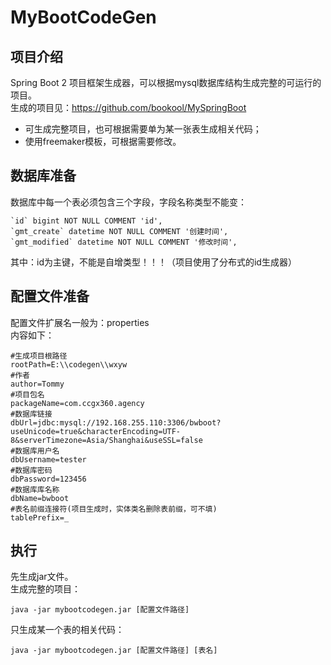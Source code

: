 #  **MyBootCodeGen** 

## 项目介绍
Spring Boot 2 项目框架生成器，可以根据mysql数据库结构生成完整的可运行的项目。  
生成的项目见：https://github.com/bookool/MySpringBoot  
* 可生成完整项目，也可根据需要单为某一张表生成相关代码；
* 使用freemaker模板，可根据需要修改。
## 数据库准备
数据库中每一个表必须包含三个字段，字段名称类型不能变：
```
`id` bigint NOT NULL COMMENT 'id',
`gmt_create` datetime NOT NULL COMMENT '创建时间',
`gmt_modified` datetime NOT NULL COMMENT '修改时间',
```
其中：id为主键，不能是自增类型！！！（项目使用了分布式的id生成器）

## 配置文件准备
配置文件扩展名一般为：properties  
内容如下：
```
#生成项目根路径
rootPath=E:\\codegen\\wxyw
#作者
author=Tommy
#项目包名
packageName=com.ccgx360.agency
#数据库链接
dbUrl=jdbc:mysql://192.168.255.110:3306/bwboot?useUnicode=true&characterEncoding=UTF-8&serverTimezone=Asia/Shanghai&useSSL=false
#数据库用户名
dbUsername=tester
#数据库密码
dbPassword=123456
#数据库库名称
dbName=bwboot
#表名前缀连接符(项目生成时，实体类名删除表前缀，可不填)
tablePrefix=_
```

## 执行
先生成jar文件。  
生成完整的项目：  
```
java -jar mybootcodegen.jar [配置文件路径]
```
只生成某一个表的相关代码：  
```
java -jar mybootcodegen.jar [配置文件路径] [表名]
```